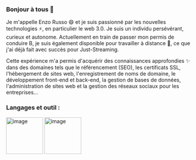 ### Bonjour à tous 👋
Je m'appelle Enzo Russo 😄 et je suis passionné par les nouvelles technologies ⚡, en particulier le web 3.0. Je suis un individu persévérant, curieux et autonome. Actuellement en train de passer mon permis de conduire B, je suis également disponible pour travailler à distance 💬, ce que j'ai déjà fait avec succès pour Just-Streaming.

Cette expérience m'a permis d'acquérir des connaissances approfondies ✨ dans des domaines tels que le référencement (SEO), les certificats SSL, l'hébergement de sites web, l'enregistrement de noms de domaine, le développement front-end et back-end, la gestion de bases de données, l'administration de sites web et la gestion des réseaux sociaux pour les entreprises...

### Langages et outil :

<img src="https://user-images.githubusercontent.com/126667815/229180382-4b4bc50c-18da-4a57-9d31-e9bf833e21a7.png" alt="image" width="100"/>
<img src="https://user-images.githubusercontent.com/126667815/229181007-227f59d6-d93f-4c43-b276-a1fa2c04a84d.png" alt="image" width="100"/>


<!--
**Enzo8Russo/Enzo8Russo** is a ✨ _special_ ✨ repository because its `README.md` (this file) appears on your GitHub profile.

Here are some ideas to get you started:

- 🔭 I’m currently working on ...
- 🌱 I’m currently learning ...
- 👯 I’m looking to collaborate on ...
- 🤔 I’m looking for help with ...
- 💬 Ask me about ...
- 📫 How to reach me: ...
- 😄 Pronouns: ...
- ⚡ Fun fact: ...
-->

